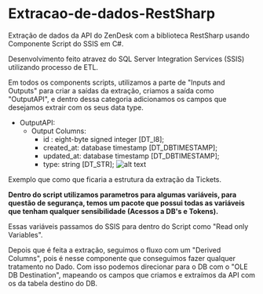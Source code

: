 # Extracao-de-dados-RestSharp

Extração de dados da API do ZenDesk com a biblioteca RestSharp usando Componente Script do SSIS em C#.

Desenvolvimento feito atravez do SQL Server Integration Services (SSIS) utilizando processo de ETL.		


Em todos os components scripts, utilizamos a parte de "Inputs and Outputs" para criar a saídas da extração, criamos a saída como "OutputAPI", e dentro dessa categoria adicionamos os campos que desejamos extrair com os seus data type.

* OutputAPI:
  * Output Columns:
    * id : eight-byte signed integer [DT_I8];
    * created_at: database timestamp [DT_DBTIMESTAMP];
    * updated_at: database timestamp [DT_DBTIMESTAMP];
    * type: string [DT_STR];
![alt text](https://github.com/pedrogfx/Extracao-de-dados-RestSharp/blob/master/ZENDESK/TICKETS/Print%20output%20example.png)
    
Exemplo que como que ficaria a estrutura da extração da Tickets.

**Dentro do script utilizamos parametros para algumas variáveis, para questão de segurança, temos um pacote que possui todas as variáveis que tenham qualquer sensibilidade (Acessos a DB's e Tokens).**

Essas variáveis passamos do SSIS para dentro do Script como "Read only Variables".

Depois que é feita a extração, seguimos o fluxo com um "Derived Columns", pois é nesse componente que conseguimos fazer qualquer tratamento no Dado. Com isso podemos direcionar para o DB com o "OLE DB Destination", mapeando os campos que criamos e extraímos da API com os da tabela destino do DB.
		
